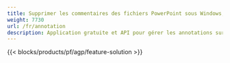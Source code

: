 ```yaml
---
title: Supprimer les commentaires des fichiers PowerPoint sous Windows, Linux et macOS
weight: 7730
url: /fr/annotation
description: Application gratuite et API pour gérer les annotations sur les fichiers PowerPoint tels que PPT, PPTX, PPS, POT, PPSX, PPTM, PPSM, POTX, POTM et ODP
---
```


{{< blocks/products/pf/agp/feature-solution >}} 

